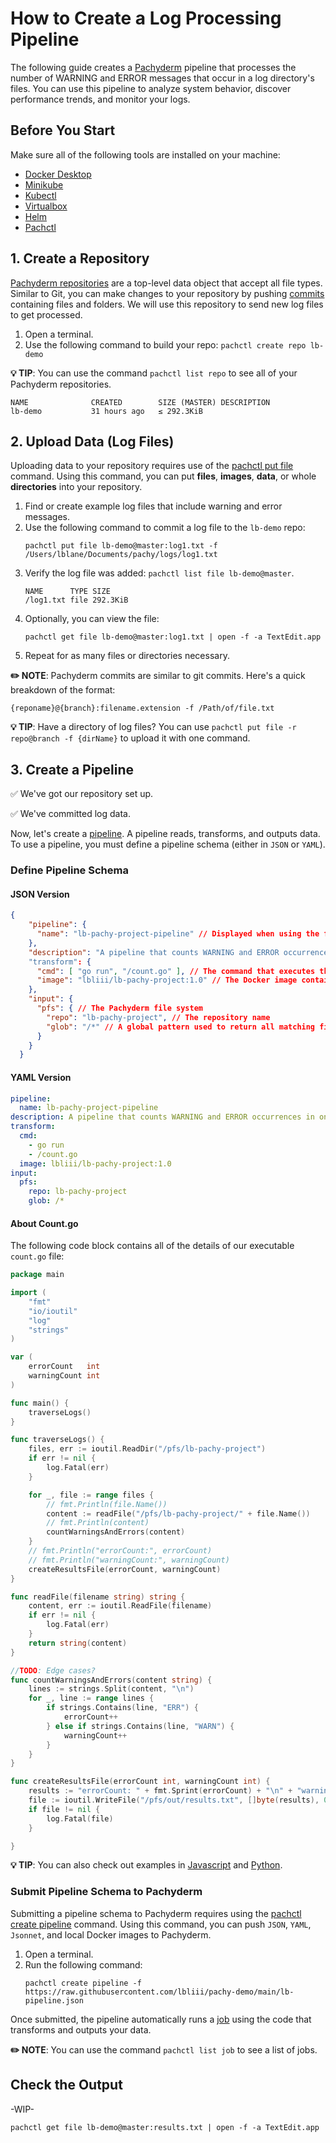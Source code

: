 # How to Create a Log Processing Pipeline 

The following guide creates a [Pachyderm](https://www.pachyderm.com/) pipeline that processes the number of WARNING and ERROR messages that occur in a log directory's files. You can use this pipeline to analyze system behavior, discover performance trends, and monitor your logs. 

## Before You Start 

Make sure all of the following tools are installed on your machine:

- [Docker Desktop](https://www.docker.com/products/docker-desktop/)
- [Minikube](https://minikube.sigs.k8s.io/docs/start/)
- [Kubectl](https://kubernetes.io/docs/tasks/tools/)
- [Virtualbox](https://www.virtualbox.org/wiki/Downloads)
- [Helm](https://helm.sh/docs/intro/install/)
- [Pachctl](https://docs.pachyderm.com/latest/getting-started/local-installation/#install-pachctl)

## 1. Create a Repository 

[Pachyderm repositories](https://docs.pachyderm.com/latest/concepts/data-concepts/repo/#repository) are a top-level data object that accept all file types. Similar to Git, you can make changes to your repository by pushing [commits](https://docs.pachyderm.com/latest/concepts/data-concepts/commit/#commit) containing files and folders. We will use this repository to send new log files to get processed.

1. Open a terminal. 
2. Use the following command to build your repo: `pachctl create repo lb-demo`

**💡 TIP**: You can use the command `pachctl list repo` to see all of your Pachyderm repositories. 

```
NAME              CREATED        SIZE (MASTER) DESCRIPTION                           
lb-demo           31 hours ago   ≤ 292.3KiB  
```

## 2. Upload Data (Log Files)

Uploading data to your repository requires use of the [pachctl put file](https://docs.pachyderm.com/latest/reference/pachctl/pachctl_put_file) command. Using this command, you can put **files**, **images**, **data**, or whole **directories** into your repository.

1. Find or create example log files that include warning and error messages. 
2. Use the following command to commit a log file to the `lb-demo` repo: 
   ```
   pachctl put file lb-demo@master:log1.txt -f /Users/lblane/Documents/pachy/logs/log1.txt
   ```
3. Verify the log file was added: `pachctl list file lb-demo@master`.
   ```
   NAME      TYPE SIZE     
   /log1.txt file 292.3KiB 
   ```
4. Optionally, you can view the file: 
   ```
   pachctl get file lb-demo@master:log1.txt | open -f -a TextEdit.app
   ```
5. Repeat for as many files or directories necessary. 

**✏️ NOTE**: Pachyderm commits are similar to git commits. Here's a quick breakdown of the format:
   ```
   {reponame}@{branch}:filename.extension -f /Path/of/file.txt
   ```

**💡 TIP**: Have a directory of log files? You can use `pachctl put file -r repo@branch -f {dirName}` to upload it with one command. 

## 3. Create a Pipeline 

✅ We've got our repository set up. 

✅ We've committed log data.

Now, let's create a [pipeline](https://docs.pachyderm.com/latest/concepts/pipeline-concepts/pipeline/#pipeline). A pipeline reads, transforms, and outputs data. To use a pipeline, you must define a pipeline schema (either in `JSON` or `YAML`). 


### Define Pipeline Schema 

#### JSON Version

```json 
{
    "pipeline": {
      "name": "lb-pachy-project-pipeline" // Displayed when using the following command: pachctl list pipeline
    },
    "description": "A pipeline that counts WARNING and ERROR occurrences in one or many log files.", // Displayed when using the following command: pachctl list pipeline
    "transform": {
      "cmd": [ "go run", "/count.go" ], // The command that executes the data transformation & output
      "image": "lbliii/lb-pachy-project:1.0" // The Docker image containing the scripts/logic needed to transform the data. 
    },
    "input": {
      "pfs": { // The Pachyderm file system
        "repo": "lb-pachy-project", // The repository name 
        "glob": "/*" // A global pattern used to return all matching files; example: pachctl glob file <repo>@<branch-or-commit>:<pattern> [flags]
      }
    }
  }
```

#### YAML Version

```yaml
pipeline:
  name: lb-pachy-project-pipeline
description: A pipeline that counts WARNING and ERROR occurrences in one or many log files.
transform:
  cmd:
    - go run
    - /count.go
  image: lbliii/lb-pachy-project:1.0
input:
  pfs:
    repo: lb-pachy-project
    glob: /*
```

#### About Count.go

The following code block contains all of the details of our executable `count.go` file:  

```go 
package main

import (
	"fmt"
	"io/ioutil"
	"log"
	"strings"
)

var (
	errorCount   int
	warningCount int
)

func main() {
	traverseLogs()
}

func traverseLogs() {
	files, err := ioutil.ReadDir("/pfs/lb-pachy-project")
	if err != nil {
		log.Fatal(err)
	}

	for _, file := range files {
		// fmt.Println(file.Name())
		content := readFile("/pfs/lb-pachy-project/" + file.Name())
		// fmt.Println(content)
		countWarningsAndErrors(content)
	}
	// fmt.Println("errorCount:", errorCount)
	// fmt.Println("warningCount:", warningCount)
	createResultsFile(errorCount, warningCount)
}

func readFile(filename string) string {
	content, err := ioutil.ReadFile(filename)
	if err != nil {
		log.Fatal(err)
	}
	return string(content)
}

//TODO: Edge cases?
func countWarningsAndErrors(content string) {
	lines := strings.Split(content, "\n")
	for _, line := range lines {
		if strings.Contains(line, "ERR") {
			errorCount++
		} else if strings.Contains(line, "WARN") {
			warningCount++
		}
	}
}

func createResultsFile(errorCount int, warningCount int) {
	results := "errorCount: " + fmt.Sprint(errorCount) + "\n" + "warningCount: " + fmt.Sprint(warningCount)
	file := ioutil.WriteFile("/pfs/out/results.txt", []byte(results), 0644)
	if file != nil {
		log.Fatal(file)
	}

}
```
**💡 TIP**: You can also check out examples in [Javascript](https://github.com/lbliii/pachy-demo/blob/main/count.js) and [Python](https://github.com/lbliii/pachy-demo/blob/main/count.py). 

### Submit Pipeline Schema to Pachyderm 

Submitting a pipeline schema to Pachyderm requires using the [pachctl create pipeline](https://docs.pachyderm.com/latest/reference/pachctl/pachctl_create_pipeline/) command. Using this command, you can push `JSON`, `YAML`, `Jsonnet`, and local Docker images to Pachyderm.

1. Open a terminal.
2. Run the following command: 
   ``` 
   pachctl create pipeline -f https://raw.githubusercontent.com/lbliii/pachy-demo/main/lb-pipeline.json
   ```

Once submitted, the pipeline automatically runs a [job](https://docs.pachyderm.com/latest/concepts/pipeline-concepts/job/#job) using the code that transforms and outputs your data.  

**✏️ NOTE**: You can use the command `pachctl list job` to see a list of jobs. 

## Check the Output 

-WIP-

```
pachctl get file lb-demo@master:results.txt | open -f -a TextEdit.app
```